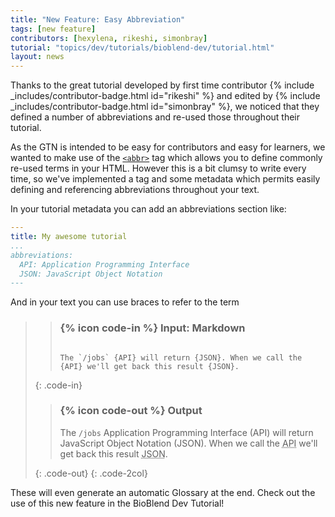 ```yaml
---
title: "New Feature: Easy Abbreviation"
tags: [new feature]
contributors: [hexylena, rikeshi, simonbray]
tutorial: "topics/dev/tutorials/bioblend-dev/tutorial.html"
layout: news
---
```


Thanks to the great tutorial developed by first time contributor {% include _includes/contributor-badge.html id="rikeshi" %} and edited by {% include _includes/contributor-badge.html id="simonbray" %}, we noticed that they defined a number of abbreviations and re-used those throughout their tutorial.

As the GTN is intended to be easy for contributors and easy for learners, we wanted to make use of the [`<abbr>`](https://developer.mozilla.org/en-US/docs/Web/HTML/Element/abbr) tag which allows you to define commonly re-used terms in your HTML. However this is a bit clumsy to write every time, so we've implemented a tag and some metadata which permits easily defining and referencing abbreviations throughout your text.

In your tutorial metadata you can add an abbreviations section like:

```yaml
---
title: My awesome tutorial
...
abbreviations:
  API: Application Programming Interface
  JSON: JavaScript Object Notation
---
```

And in your text you can use braces to refer to the term

> > ### {% icon code-in %} Input: Markdown
> > <code>
> > The `/jobs` &lbrace;API&rbrace; will return &lbrace;JSON&rbrace;. When we call the &lbrace;API&rbrace; we'll get back this result &lbrace;JSON&rbrace;.
> > </code>
> {: .code-in}
>
> > ### {% icon code-out %} Output
> >
> > The `/jobs` Application Programming Interface (API) will return JavaScript Object Notation (JSON). When we call the <abbr title="Application Programming Interface">API</abbr> we'll get back this result <abbr title="JavaScript Object Notation">JSON</abbr>.
> >
> {: .code-out}
{: .code-2col}

These will even generate an automatic Glossary at the end. Check out the use of this new feature in the BioBlend Dev Tutorial!
